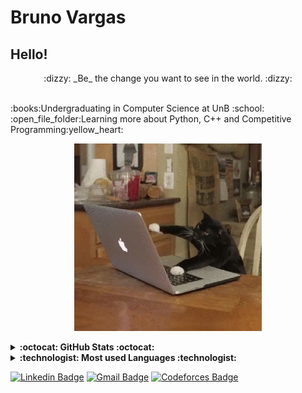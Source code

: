 

# Bruno Vargas

## Hello!
<p align=center> 	:dizzy: _Be_ the change you want to see in the world. :dizzy:</p>
</br>:books:Undergraduating in Computer Science at UnB :school:
</br>:open_file_folder:Learning more about Python, C++ and Competitive Programming:yellow_heart:


<p align=center>
  
  <img width = "auto" src = "https://github.com/BrunoVarg/BrunoVarg/blob/master/gatinho.gif">
  
 </p>
 
<details>
  <summary><b> :octocat: GitHub Stats :octocat: </b></summary>
  
  ![Bruno's GitHub stats](https://github-readme-stats.vercel.app/api?username=BrunoVarg&show_icons=true&theme=radical)
  
</details>
 
<details>
  <summary><b> :technologist: Most used Languages :technologist: </b></summary>
  
  [![Top Langs](https://github-readme-stats.vercel.app/api/top-langs/?username=BrunoVarg&langs_count=8)](https://github.com/BrunoVarg/github-readme-stats)
  
</details>

[![Linkedin Badge](https://img.shields.io/badge/-Linkedin-blue?style=flat-square&logo=Linkedin&logoColor=white&link=https://www.linkedin.com/in/bruno-vargas-8b713b189/)](https://www.linkedin.com/in/b-vargas/)
[![Gmail Badge](https://img.shields.io/badge/-brunovargas7899@gmail.com-c14438?style=flat-square&logo=Gmail&logoColor=white&link=mailto:brunovargas7899@gmail.com)](mailto:brunovargas7899@gmail.com)
[![Codeforces Badge](https://img.shields.io/badge/Codeforces-445f9d?style=for-the-badge&logo=Codeforces&logoColor=white)](https://codeforces.com/profile/B_Vargas)

